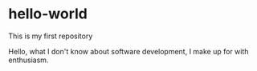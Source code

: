 # hello-world
This is my first repository

Hello, what I don't know about software development, I make up for with enthusiasm.

